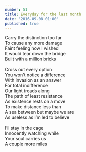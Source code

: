 ```yaml
---
number: 51
title: Everyday for the last month
date: '2016-09-08 01:00'
published: true
---
```


Carry the distinction too far<br>
To cause any more damage<br>
Faint feeling how I wished<br>
It would tear down the bridge<br>
Built with a million bricks<br>
<br>
Cross out every option<br>
You won't notice a difference<br>
With invasion as an answer<br>
For total indifference<br>
Our light treads along<br>
The path of least resistance <br>
As existence rests on a move<br>
To make distance less than <br>
A sea between but maybe we are <br>
As useless as I’m led to believe<br>
<br>
I’ll stay in the cage<br>
Innocently watching while<br>
Your soul carries us<br>
A couple more miles<br>
